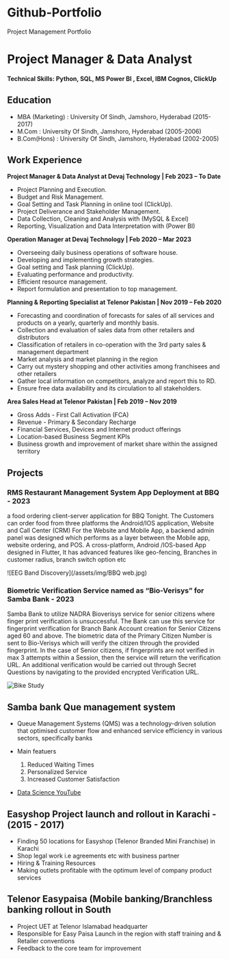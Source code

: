 # Github-Portfolio
Project Management Portfolio
# Project Manager & Data Analyst

#### Technical Skills: Python, SQL, MS Power BI , Excel, IBM Cognos, ClickUp

## Education
- MBA (Marketing) :   University Of Sindh, Jamshoro, Hyderabad (2015-2017)                
- M.Com           :   University Of Sindh, Jamshoro, Hyderabad (2005-2006)                
- B.Com(Hons)     :	  University Of Sindh, Jamshoro, Hyderabad (2002-2005) 

## Work Experience
**Project Manager & Data Analyst at Devaj Technology | Feb 2023 – To Date**
- Project Planning and Execution. 
- Budget and Risk Management. 
- Goal Setting and Task Planning in online tool (ClickUp). 
- Project Deliverance and Stakeholder Management. 
- Data Collection, Cleaning and Analysis with (MySQL & Excel) 
- Reporting, Visualization and Data Interpretation with (Power BI)

**Operation Manager at Devaj Technology | Feb 2020 – Mar 2023**
-  Overseeing daily business operations of software house.
-  Developing and implementing growth strategies.
-  Goal setting and Task planning (ClickUp).
-  Evaluating performance and productivity.
-  Efficient resource management.
-  Report formulation and presentation to top management.

**Planning & Reporting Specialist at Telenor Pakistan  | Nov 2019 – Feb 2020**
-  Forecasting and coordination of forecasts for sales of all services and products on a yearly, quarterly and monthly basis. 
- Collection and evaluation of sales data from other retailers and distributors 
- Classification of retailers in co-operation with the 3rd party sales & management department 
- Market analysis and market planning in the region 
- Carry out mystery shopping and other activities among franchisees and other retailers 
- Gather local information on competitors, analyze and report this to RD. 
- Ensure free data availability and its circulation to all stakeholders. 

**Area Sales Head at Telenor Pakistan | Feb 2019 – Nov 2019**
-  Gross Adds - First Call Activation (FCA)
- Revenue - Primary & Secondary Recharge
- Financial Services, Devices and Internet product offerings
- Location-based Business Segment KPIs
- Business growth and improvement of market share within the assigned territory

## Projects
### RMS Restaurant Management System App Deployment at BBQ - 2023
a food ordering client-server application for BBQ Tonight. The Customers can order food from  three platforms the Android/IOS application, Website and Call Center (CRM)
For the Website and Mobile App, a backend admin panel was designed which performs as a layer between the Mobile app, website ordering, and POS. A cross-platform, Android /IOS-based App designed in Flutter, It has advanced features like geo-fencing, Branches in customer radius, branch switch option etc

![EEG Band Discovery](/assets/img/BBQ web.jpg)

### Biometric Verification Service named as “Bio-Verisys” for Samba Bank - 2023
Samba Bank to utilize NADRA Bioverisys service for senior citizens where finger print verification is unsuccessful.
The Bank can use this service for fingerprint verification for Branch Bank Account creation for Senior Citizens aged 60 and above. The biometric data of the Primary Citizen Number is sent to Bio-Verisys which will verify the citizen through the provided fingerprint. In the case of Senior citizens, if fingerprints are not verified in max 3 attempts within a Session, then the service will return the verification URL. An additional verification would be carried out through Secret Questions by navigating to the provided encrypted Verification URL.

![Bike Study](/assets/img/bike_study.jpeg)

## Samba bank Que management system
- Queue Management Systems (QMS) was a technology-driven solution that optimised customer flow and enhanced service efficiency in various sectors, specifically banks
- Main featuers
  1. Reduced Waiting Times
  2. Personalized Service
  3. Increased Customer Satisfaction

- [Data Science YouTube](https://www.youtube.com/channel/UCa9gErQ9AE5jT2DZLjXBIdA)
  
## Easyshop Project launch and rollout in Karachi - (2015 - 2017)
- Finding 50 locations for Easyshop (Telenor Branded Mini Franchise) in Karachi
- Shop legal work i.e agreements etc with business partner
- Hiring & Training Resources
- Making outlets profitable with the optimum level of company product services

## Telenor Easypaisa (Mobile banking/Branchless banking rollout in South
- Project UET at Telenor Islamabad headquarter
- Responsible for Easy Paisa Launch in the region with staff training and & Retailer conventions
- Feedback to the core team for improvement
